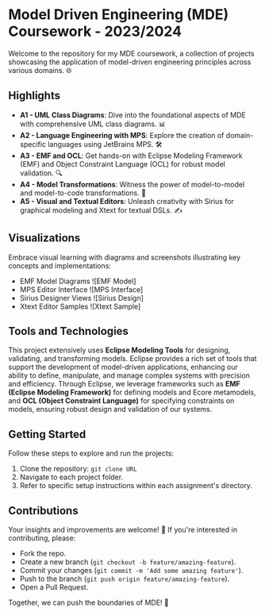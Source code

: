 # Model Driven Engineering (MDE) Coursework - 2023/2024

Welcome to the repository for my MDE coursework, a collection of projects showcasing the application of model-driven engineering principles across various domains. 🌐

## Highlights

- **A1 - UML Class Diagrams**: Dive into the foundational aspects of MDE with comprehensive UML class diagrams. 📊
- **A2 - Language Engineering with MPS**: Explore the creation of domain-specific languages using JetBrains MPS. 🛠️
- **A3 - EMF and OCL**: Get hands-on with Eclipse Modeling Framework (EMF) and Object Constraint Language (OCL) for robust model validation. 🔍
- **A4 - Model Transformations**: Witness the power of model-to-model and model-to-code transformations. 🔄
- **A5 - Visual and Textual Editors**: Unleash creativity with Sirius for graphical modeling and Xtext for textual DSLs. ✍️

## Visualizations

Embrace visual learning with diagrams and screenshots illustrating key concepts and implementations:

- EMF Model Diagrams ![EMF Model]
- MPS Editor Interface ![MPS Interface]
- Sirius Designer Views ![Sirius Design]
- Xtext Editor Samples ![Xtext Sample]

## Tools and Technologies

This project extensively uses **Eclipse Modeling Tools** for designing, validating, and transforming models. Eclipse provides a rich set of tools that support the development of model-driven applications, enhancing our ability to define, manipulate, and manage complex systems with precision and efficiency. Through Eclipse, we leverage frameworks such as **EMF (Eclipse Modeling Framework)** for defining models and Ecore metamodels, and **OCL (Object Constraint Language)** for specifying constraints on models, ensuring robust design and validation of our systems.

## Getting Started

Follow these steps to explore and run the projects:

1. Clone the repository: `git clone URL`
2. Navigate to each project folder.
3. Refer to specific setup instructions within each assignment's directory.

## Contributions

Your insights and improvements are welcome! 🌟 If you're interested in contributing, please:

- Fork the repo.
- Create a new branch (`git checkout -b feature/amazing-feature`).
- Commit your changes (`git commit -m 'Add some amazing feature'`).
- Push to the branch (`git push origin feature/amazing-feature`).
- Open a Pull Request.

Together, we can push the boundaries of MDE! 🚀
